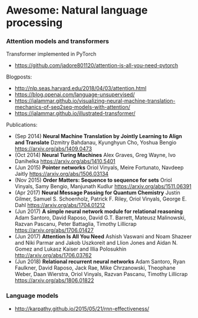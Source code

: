 # Awesome: Natural language processing


### Attention models and transformers
Transformer implemented in PyTorch
- https://github.com/jadore801120/attention-is-all-you-need-pytorch

Blogposts:
- http://nlp.seas.harvard.edu/2018/04/03/attention.html
- https://blog.openai.com/language-unsupervised/
- https://jalammar.github.io/visualizing-neural-machine-translation-mechanics-of-seq2seq-models-with-attention/
- https://jalammar.github.io/illustrated-transformer/

Publications:
- (Sep 2014) **Neural Machine Translation by Jointly Learning to Align and Translate**
  Dzmitry Bahdanau, Kyunghyun Cho, Yoshua Bengio
  https://arxiv.org/abs/1409.0473
- (Oct 2014) **Neural Turing Machines**
  Alex Graves, Greg Wayne, Ivo Danihelka
  https://arxiv.org/abs/1410.5401
- (Jun 2015) **Pointer networks**
  Oriol Vinyals, Meire Fortunato, Navdeep Jaitly
  https://arxiv.org/abs/1506.03134
- (Nov 2015) **Order Matters: Sequence to sequence for sets**
  Oriol Vinyals, Samy Bengio, Manjunath Kudlur
  https://arxiv.org/abs/1511.06391
- (Apr 2017) **Neural Message Passing for Quantum Chemistry**
  Justin Gilmer, Samuel S. Schoenholz, Patrick F. Riley, Oriol Vinyals, George E. Dahl
  https://arxiv.org/abs/1704.01212
- (Jun 2017) **A simple neural network module for relational reasoning**
  Adam Santoro, David Raposo, David G.T. Barrett, Mateusz Malinowski, Razvan Pascanu, Peter Battaglia, Timothy Lillicrap
  https://arxiv.org/abs/1706.01427
- (Jun 2017) **Attention Is All You Need**
  Ashish Vaswani and
               Noam Shazeer and
               Niki Parmar and
               Jakob Uszkoreit and
               Llion Jones and
               Aidan N. Gomez and
               Lukasz Kaiser and
               Illia Polosukhin
  http://arxiv.org/abs/1706.03762
- (Jun 2018) **Relational recurrent neural networks**
  Adam Santoro, Ryan Faulkner, David Raposo, Jack Rae, Mike Chrzanowski, Theophane Weber, Daan Wierstra, Oriol Vinyals, Razvan Pascanu, Timothy Lillicrap
  https://arxiv.org/abs/1806.01822
  
  
### Language models
- http://karpathy.github.io/2015/05/21/rnn-effectiveness/
